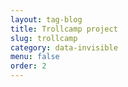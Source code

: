 ```yaml
---
layout: tag-blog
title: Trollcamp project
slug: trollcamp
category: data-invisible
menu: false
order: 2
---
```

